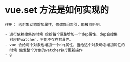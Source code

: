 

#  vue.set 方法是如何实现的
   
    作用： 给对象动态增加属性，修改数组索引，能被监听到。

    - 进行依赖搜集的时候 给给每个属性增加一个dep属性，dep会搜集
      对应的watcher，不能不存在的属性。
    - vue 会给每个对象也增加一个dep属性，当给这个对象动态增加属性的
      时候 触发整个对象的watcher执行更新操作
    - g  
